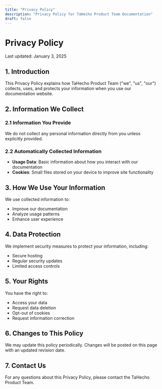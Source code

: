 ```yaml
---
title: "Privacy Policy"
description: "Privacy Policy for TaHecho Product Team Documentation"
draft: false
---
```


# Privacy Policy

Last updated: January 3, 2025

## 1. Introduction

This Privacy Policy explains how TaHecho Product Team ("we", "us", "our") collects, uses, and protects your information when you use our documentation website.

## 2. Information We Collect

### 2.1 Information You Provide
We do not collect any personal information directly from you unless explicitly provided.

### 2.2 Automatically Collected Information
- **Usage Data**: Basic information about how you interact with our documentation
- **Cookies**: Small files stored on your device to improve site functionality

## 3. How We Use Your Information

We use collected information to:
- Improve our documentation
- Analyze usage patterns
- Enhance user experience

## 4. Data Protection

We implement security measures to protect your information, including:
- Secure hosting
- Regular security updates
- Limited access controls

## 5. Your Rights

You have the right to:
- Access your data
- Request data deletion
- Opt-out of cookies
- Request information correction

## 6. Changes to This Policy

We may update this policy periodically. Changes will be posted on this page with an updated revision date.

## 7. Contact Us

For any questions about this Privacy Policy, please contact the TaHecho Product Team.
